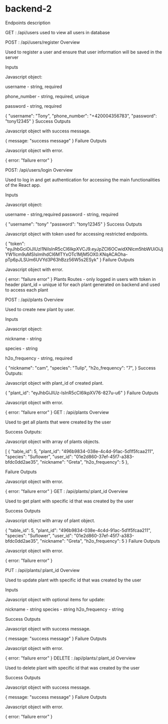 # backend-2

Endpoints description

GET : /api/users
used to view all users in database

POST : /api/users/register
Overview

Used to register a user and ensure that user information will be saved in the server

Inputs

Javascript object:

username - string, required

phone_number - string, required, unique

password - string, required

{
"username": "Tony",
"phone_number": "+420004356783",
"password": "tony12345"
}
Success Outputs

Javascript object with success message.

{ message: "success message" }
Failure Outputs

Javascript object with error.

{ error: "failure error" }

POST: /api/users/login
Overview

Used to log in and get authentication for accessing the main functionalities of the React app.

Inputs

Javascript object:

username - string,required
password - string, required

{
"username": "tony"
"password": "tony12345"
}
Success Outputs

Javascript object with token used for accessing restricted endpoints.

{
"token": "eyJhbGciOiJIUzI1NiIsInR5cCI6IkpXVCJ9.eyJpZCI6OCwidXNlcm5hbWUiOiJjYW1lcm9uMSIsImlhdCI6MTYxOTc1MjM5OX0.KNqACAOha-pTp6pJLSUm6UVYd3P63hBzz56W5s2ESyk"
}
Failure Outputs

Javascript object with error.

{ error: "failure error" }
Plants Routes - only logged in users with token in header
plant_id = unique id for each plant generated on backend and used to access each plant

POST : /api/plants
Overview

Used to create new plant by user.

Inputs

Javascript object:

nickname - string

species - string

h2o_frequency - string, required

{
"nickname": "cam",
"species": "Tulip",
"h2o_frequency": "7",
}
Success Outputs:

Javascript object with plant_id of created plant.

{
"plant_id": "eyJhbGiJIUz-IsInR5cCI6IkpXV76-827u-u6"
}
Failure Outputs

Javascript object with error.

{ error: "failure error" }
GET : /api/plants
Overview

Used to get all plants that were created by the user

Success Outputs:

Javascript object with array of plants objects.

[
{
"table_id": 5,
"plant_id": "496b9834-038e-4c4d-91ac-5d1f5fcaa211",
"species": "Suflower",
"user_id": "01e2d860-37ef-45f7-a383-bfdc0dd2ae35",
"nickname": "Greta",
"h2o_frequency": 5
},

Failure Outputs

Javascript object with error.

{ error: "failure error" }
GET : /api/plants/:plant_id
Overview

Used to get plant with specific id that was created by the user

Success Outputs

Javascript object with array of plant object.

{
"table_id": 5,
"plant_id": "496b9834-038e-4c4d-91ac-5d1f5fcaa211",
"species": "Suflower",
"user_id": "01e2d860-37ef-45f7-a383-bfdc0dd2ae35",
"nickname": "Greta",
"h2o_frequency": 5
}
Failure Outputs

Javascript object with error.

{ error: "failure error" }

PUT : /api/plants/:plant_id
Overview

Used to update plant with specific id that was created by the user

Inputs

Javascript object with optional items for update:

nickname - string
species - string
h2o_frequency - string

Success Outputs

Javascript object with success message.

{ message: "success message" }
Failure Outputs

Javascript object with error.

{ error: "failure error" }
DELETE : /api/plants/:plant_id
Overview

Used to delete plant with specific id that was created by the user

Success Outputs

Javascript object with success message.

{ message: "success message" }
Failure Outputs

Javascript object with error.

{ error: "failure error" }
